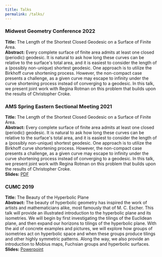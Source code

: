 ```yaml
---
title: Talks
permalink: /talks/
---
```

<h3>Midwest Geometry Conference 2022</h3>

<b>Title:</b> The Length of the Shortest Closed Geodesic on a Surface of Finite Area.
<br>
<b>Abstract:</b> Every complete surface of finite area admits at least one closed (periodic) geodesic. It is natural to ask how long these curves can be relative to the surface's total area, and it is easiest to consider the length of a (possibly non-unique) shortest geodesic. One approach is to utilize the Birkhoff curve shortening process. However, the non-compact case presents a challenge, as a given curve may escape to infinity under the curve shortening process instead of converging to a geodesic. In this talk, we present joint work with Regina Rotman on this problem that builds upon the results of Christopher Croke.

<h3>AMS Spring Eastern Sectional Meeting 2021</h3>

<b>Title:</b> The Length of the Shortest Closed Geodesic on a Surface of Finite Area.
<br>
<b>Abstract:</b> Every complete surface of finite area admits at least one closed (periodic) geodesic. It is natural to ask how long these curves can be relative to the surface's total area, and it is easiest to consider the length of a (possibly non-unique) shortest geodesic. One approach is to utilize the Birkhoff curve shortening process. However, the non-compact case presents a challenge, as a given curve may escape to infinity under the curve shortening process instead of converging to a geodesic. In this talk, we present joint work with Regina Rotman on this problem that builds upon the results of Christopher Croke.
<br>
<b>Slides:</b> <a href="https://ibeach.github.io/files/beach_ams_slides.pdf">PDF</a>

<h3>CUMC 2019</h3>

<b>Title:</b> The Beauty of the Hyperbolic Plane
<br>
<b>Abstract:</b> The beauty of hyperbolic geometry has inspired the work of artists and mathematicians alike, most famously that of M. C. Escher. This talk will provide an illustrated introduction to the hyperbolic plane and its isometries. We will begin by first investigating the tilings of the Euclidean plane, and then expand our horizons to tilings of the hyperbolic plane. With the aid of concrete examples and pictures, we will explore how groups of isometries act on hyperbolic space and when these groups produce tilings and other highly symmetric patterns. Along the way, we also provide an introduction to Mobius maps, Fuchsian groups and hyperbolic surfaces.
<br>
<b>Slides:</b> <a href="https://ibeach.github.io/files/isabel_hyp_geom_pres.pptx">Powerpoint</a>
